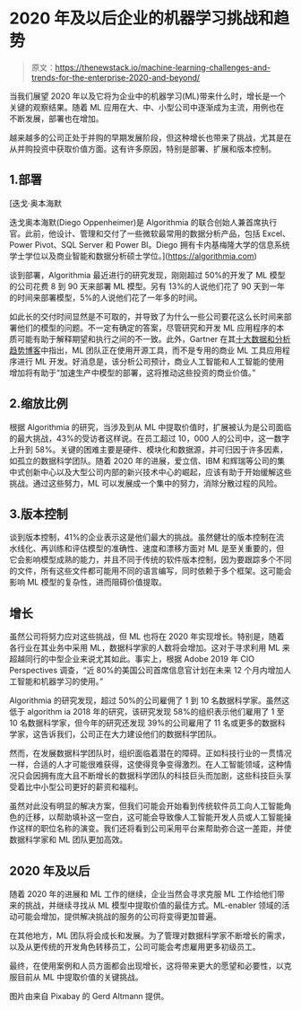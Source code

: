# 2020 年及以后企业的机器学习挑战和趋势

> 原文：<https://thenewstack.io/machine-learning-challenges-and-trends-for-the-enterprise-2020-and-beyond/>

当我们展望 2020 年以及它将为企业中的机器学习(ML)带来什么时，增长是一个关键的观察结果。随着 ML 应用在大、中、小型公司中逐渐成为主流，用例也在不断发展，部署也在增加。

越来越多的公司正处于并购的早期发展阶段，但这种增长也带来了挑战，尤其是在从并购投资中获取价值方面。这有许多原因，特别是部署、扩展和版本控制。

## 1.部署

 [迭戈·奥本海默

迭戈奥本海默(Diego Oppenheimer)是 Algorithmia 的联合创始人兼首席执行官。此前，他设计、管理和交付了一些微软最常用的数据分析产品，包括 Excel、Power Pivot、SQL Server 和 Power BI。Diego 拥有卡内基梅隆大学的信息系统学士学位以及商业智能和数据分析硕士学位。](https://algorithmia.com) 

谈到部署，Algorithmia 最近进行的研究发现，刚刚超过 50%的开发了 ML 模型的公司花费 8 到 90 天来部署 ML 模型。另有 13%的人说他们花了 90 天到一年的时间来部署模型，5%的人说他们花了一年多的时间。

如此长的交付时间显然是不可取的，并导致了为什么一些公司要花这么长时间来部署他们的模型的问题。不一定有确定的答案，尽管研究和开发 ML 应用程序的本质可能有助于解释期望和执行之间的不一致。此外，Gartner 在其[十大数据和分析趋势博客](https://www.gartner.com/smarterwithgartner/gartner-top-10-data-analytics-trends/)中指出，ML 团队正在使用开源工具，而不是专用的商业 ML 工具应用程序进行 ML 开发。好消息是，该分析公司预计，商业人工智能和人工智能的使用增加将有助于“加速生产中模型的部署，这将推动这些投资的商业价值。”

## 2.缩放比例

根据 Algorithmia 的研究，当涉及到从 ML 中提取价值时，扩展被认为是公司面临的最大挑战，43%的受访者这样说。在员工超过 10，000 人的公司中，这一数字上升到 58%。关键的困难主要是硬件、模块化和数据源，并可归因于许多因素，如孤立的数据科学团队。随着 2020 年的进展，爱立信、IBM 和辉瑞等公司的集中式创新中心以及大型公司内部的新兴技术中心的崛起，应该有助于开始缓解这些挑战。通过这些努力，ML 可以发展成一个集中的努力，消除分散过程的风险。

## 3.版本控制

谈到版本控制，41%的企业表示这是他们最大的挑战。虽然健壮的版本控制在流水线化、再训练和评估模型的准确性、速度和漂移方面对 ML 是至关重要的，但它会影响模型成熟的能力，并且不同于传统的软件版本控制，因为要跟踪多个不同的文件，所有这些文件都可能用不同的语言编写，同时依赖于多个框架。这可能会影响 ML 模型的复杂性，进而阻碍价值提取。

## 增长

虽然公司将努力应对这些挑战，但 ML 也将在 2020 年实现增长。特别是，随着各行业在其业务中采用 ML，数据科学家的人数将会增加。这对于寻求利用 ML 来超越同行的中型企业来说尤其如此。事实上，根据 Adobe 2019 年 CIO Perspectives 调查，“近 80%的美国公司首席信息官计划在未来 12 个月内增加人工智能和机器学习的使用。”

Algorithmia 的研究发现，超过 50%的公司雇佣了 1 到 10 名数据科学家。虽然这低于 algorithm ia 2018 年的研究，该研究发现 58%的组织表示他们雇用了 1 至 10 名数据科学家，但今年的研究还发现 39%的公司雇用了 11 名或更多的数据科学家，这告诉我们，公司正在大力建设他们的数据科学团队。

然而，在发展数据科学团队时，组织面临着潜在的障碍。正如科技行业的一贯情况一样，合适的人才可能很难获得，这使得竞争变得激烈。在人工智能领域，这种情况只会因拥有庞大且不断增长的数据科学团队的科技巨头而加剧，这些科技巨头享受着比中小型公司更好的薪资和福利。

虽然对此没有明显的解决方案，但我们可能会开始看到传统软件员工向人工智能角色的迁移，以帮助填补这一空白，这可能会导致像人工智能开发人员或人工智能操作这样的职位名称的演变。我们还将看到公司采用平台来帮助弥合这一差距，并使数据科学家和 ML 团队更加高效。

## 2020 年及以后

随着 2020 年的进展和 ML 工作的继续，企业当然会寻求克服 ML 工作给他们带来的挑战，并继续寻找从 ML 模型中提取价值的最佳方式。ML-enabler 领域的活动可能会增加，提供解决挑战的服务的公司将变得更加普遍。

在其他地方，ML 团队将会成长和发展。为了管理对数据科学家不断增长的需求，以及从更传统的开发角色转移员工，公司可能会考虑雇用更多初级员工。

最终，在使用案例和人员方面都会出现增长，这将带来更大的愿望和必要性，以克服目前从 ML 中提取价值的关键挑战。

图片由来自 Pixabay 的 Gerd Altmann 提供。

<svg xmlns:xlink="http://www.w3.org/1999/xlink" viewBox="0 0 68 31" version="1.1"><title>Group</title> <desc>Created with Sketch.</desc></svg>